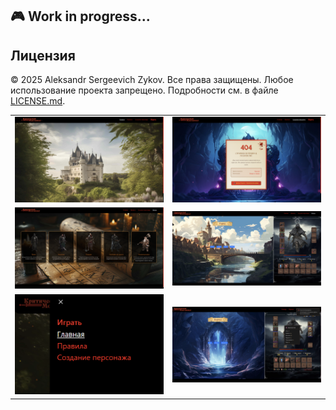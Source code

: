## 🎮 Work in progress...

## Лицензия

© 2025 Aleksandr Sergeevich Zykov. Все права защищены.
Любое использование проекта запрещено. Подробности см. в файле [LICENSE.md](LICENSE.md).

<table>
  <tr>
    <td width="50%"><img src="src/assets/images/screenshots/main-screenshot.png" width="100%"></td>
    <td width="50%"><img src="src/assets/images/screenshots/notfound-screenshot.png" width="100%"></td>
  </tr>
  <tr>
    <td width="50%"><img src="src/assets/images/screenshots/hero-select-screenshot.png" width="100%"></td>
    <td width="50%"><img src="src/assets/images/screenshots/city-screenshot.png" width="100%"></td>
  </tr>
  <tr>
    <td width="50%"><img src="src/assets/images/screenshots/burger-screenshot.png" width="100%"></td>
    <td width="50%"><img src="src/assets/images/screenshots/portal-screenshot.png" width="100%"></td>
  </tr>
</table>

